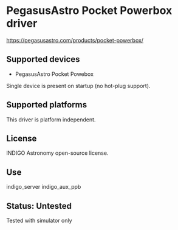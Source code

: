 # PegasusAstro Pocket Powerbox driver

https://pegasusastro.com/products/pocket-powerbox/

## Supported devices
* PegasusAstro Pocket Powebox

Single device is present on startup (no hot-plug support).

## Supported platforms

This driver is platform independent.

## License

INDIGO Astronomy open-source license.

## Use

indigo_server indigo_aux_ppb

## Status: Untested

Tested with simulator only
